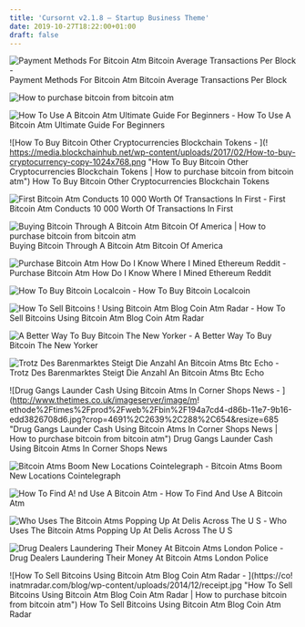 ```yaml
---
title: 'Cursornt v2.1.8 – Startup Business Theme'
date: 2019-10-27T18:22:00+01:00
draft: false
---
```


![Payment Methods For Bitcoin Atm Bitcoin Average Transactions Per Block - ](https://i.imgur.com/8Dj1Aos.png "Payment Methods For Bitcoin Atm Bitcoin Average Transactions Per Block | How to purchase bitcoin from bitcoin atm") Payment Methods For Bitcoin Atm Bitcoin Average Transactions Per Block

![How to purchase bitcoin from bitcoin atm](https://miro.medium.com/max/2400/1*7WGOpue0J8W8ndgc2xx8-g.jpeg "How to purchase bitcoin from bitcoin atm") 

![How To Use A Bitcoin Atm Ultimate Guide For Beginners - ](https://thinkmaverick.com/wp-content/uploads/2018/11/tm-btc-atm-how-to-use.png "How To Use A Bitcoin Atm Ultimate Guide For Beginners | How to purchase bitcoin from bitcoin atm") How To Use A Bitcoin Atm Ultimate Guide For Beginners

![How To Buy Bitcoin Other Cryptocurrencies Blockchain Tokens - ](!   https://media.blockchainhub.net/wp-content/uploads/2017/02/How-to-buy-cryptocurrency-copy-1024x768.png "How To Buy Bitcoin Other Cryptocurrencies Blockchain Tokens | How to purchase bitcoin from bitcoin atm") How To Buy Bitcoin Other Cryptocurrencies Blockchain Tokens

![First Bitcoin Atm Conducts 10 000 Worth Of Transactions In First - ](https://s.abcnews.com/images/Technology/aptn_bitcoin_atm_131030_wg.jpg "First Bitcoin Atm Conducts 10 000 Worth Of Transactions In First | How to purchase bitcoin from bitcoin atm") First Bitcoin Atm Conducts 10 000 Worth Of Transactions In First

![](https://mlq7nu7iwew4.i.optimole.com/w:617/h:685/q:auto/https://www.bitcoinofamerica.org/blog/wp-content/uploads/2018/10/Screen-Shot-2018-10-02-at-1.07.22-PM.png "Buying Bitcoin Through A Bitcoin Atm Bitcoin Of America | How to purchase bitcoin from bitcoin atm") Buying Bitcoin Through A Bitcoin Atm Bitcoin Of America

![Purchase Bitcoin Atm How Do I Know Where I Mined Ethereum Reddit - ](https://i.redd.it/l0teopy8inf01.jpg "Purchase Bitcoin Atm How Do I Know Where I Mined Ethereum Reddit | How to purchase bitcoin from bitcoin atm") Purchase Bitcoin Atm How Do I Know Where I Mined Ethereum Reddit

![How To Buy Bitcoin Localcoin - ](https://localcoinatm.com/wp-content/uploads/2019/04/how_to_buy_bitcoin_02_v2.png "How To Buy Bitcoin Localcoin | How to purchase bitcoin from bitcoin atm") How To Buy Bitcoin Localcoin

![How To Sell Bitcoins !   Using Bitcoin Atm Blog Coin Atm Radar - ](https://coinatmradar.com/blog/wp-content/uploads/2014/12/sell_bitcoins-copy.png "How To Sell Bitcoins Using Bitcoin Atm Blog Coin Atm Radar | How to purchase bitcoin from bitcoin atm") How To Sell Bitcoins Using Bitcoin Atm Blog Coin Atm Radar

![A Better Way To Buy Bitcoin The New Yorker - ](https://media.newyorker.com/photos/5909513fc14b3c606c103748/master/pass/bitcoin-ATM-580.jpg.jpeg "A Better Way To Buy Bitcoin The New Yorker | How to purchase bitcoin from bitcoin atm") A Better Way To Buy Bitcoin The New Yorker

![Trotz Des Barenmarktes Steigt Die Anzahl An Bitcoin Atms Btc Echo - ](https://www.btc-echo.de/wp-content/uploads/2018/08/bitcoin-atm-1078064180-680x405.jpg "Trotz Des Barenmarktes Steigt Die Anzahl An Bitcoin Atms Btc Echo | How to purchase bitcoin from bitcoin atm") Trotz Des Barenmarktes Steigt Die Anzahl An Bitcoin Atms Btc Echo

![Drug Gangs Launder Cash Using Bitcoin Atms In Corner Shops News - ](http://www.thetimes.co.uk/imageserver/image/m!   ethode%2Ftimes%2Fprod%2Fweb%2Fbin%2F194a7cd4-d86b-11e7-9b16-edd3826708d6.jpg?crop=4691%2C2639%2C288%2C654&resize=685 "Drug Gangs Launder Cash Using Bitcoin Atms In Corner Shops News | How to purchase bitcoin from bitcoin atm") Drug Gangs Launder Cash Using Bitcoin Atms In Corner Shops News

![Bitcoin Atms Boom New Locations Cointelegraph - ](https://cointelegraph.com/storage/uploads/view/f9896a8394bc025b28b08f7ace36fe32.jpg "Bitcoin Atms Boom New Locations Cointelegraph | How to purchase bitcoin from bitcoin atm") Bitcoin Atms Boom New Locations Cointelegraph

![How To Find A!   nd Use A Bitcoin Atm - ](https://www.lifewire.com/thmb/pQr3xm27FnpY2H7xT21LCeVeQWE=/768x0/filters:no_upscale():max_bytes(150000):strip_icc()/image-bitatm-5a449a6f7d4be8003637d547.jpg "How To Find And Use A Bitcoin Atm | How to purchase bitcoin from bitcoin atm") How To Find And Use A Bitcoin Atm

![Who Uses The Bitcoin Atms Popping Up At Delis Across The U S - ](https://www.marketplace.org/wp-content/uploads/2019/02/IMG_4159.jpg?fit=1800%2C1000 "Who Uses The Bitcoin Atms Popping Up At Delis Across The U S | How to purchase bitcoin from bitcoin atm") Who Uses The Bitcoin Atms Popping Up At Delis Across The U S

![Drug Dealers Laundering Their Money At Bitcoin Atms London Police - ](https://amp.businessinsider.com/images/5a216f743dbef4e3058b95b1-750-563.jpg "Drug Dealers Laundering Their Money At Bitcoin Atms London Police | How to purchase bitcoin from bitcoin atm") Drug Dealers Laundering Their Money At Bitcoin Atms London Police

![How To Sell Bitcoins Using Bitcoin Atm Blog Coin Atm Radar - ](https://co!   inatmradar.com/blog/wp-content/uploads/2014/12/receipt.jpg "How To Sell Bitcoins Using Bitcoin Atm Blog Coin Atm Radar | How to purchase bitcoin from bitcoin atm") How To Sell Bitcoins Using Bitcoin Atm Blog Coin Atm Radar